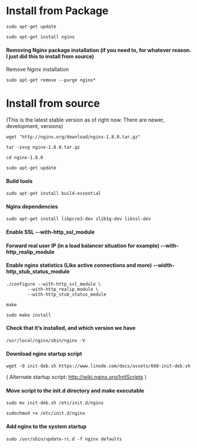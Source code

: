 # Install from Package
```
sudo apt-get update
```

```
sudo apt-get install nginx
```

#### Removing Nginx package installation (if you need to, for whatever reason. I just did this to install from source)

Remove Nginx installation

```
sudo apt-get remove --purge nginx* 
```


# Install from source 
(This is the latest stable version as of right now. There are newer, development, versions)

```
wget "http://nginx.org/download/nginx-1.8.0.tar.gz" 
```

```
tar -zxvg nginx-1.8.0.tar.gz
```

```
cd nginx-1.8.0
```

```
sudo apt-get update
```

#### Build tools
```
sudo apt-get install build-essential
```

#### Nginx dependencies
```
sudo apt-get install libpcre3-dev zlib1g-dev libssl-dev
```

#### Enable SSL --with-http_ssl_module
#### Forward real user IP (in a load balancer situation for example) --with-http_realip_module
#### Enable nginx statistics (Like active connections and more) --width-http_stub_status_module
```
./configure --with-http_ssl_module \
		--with-http_realip_module \
		--with-http_stub_status_module
```

```
make
```

```
sudo make install
```

#### Check that it’s installed, and which version we have
```
/usr/local/nginx/sbin/nginx -V
```

#### Download nginx startup script
```
wget -O init-deb.sh https://www.linode.com/docs/assets/660-init-deb.sh
```

( Alternate startup script: http://wiki.nginx.org/InitScripts )

#### Move script to the init.d directory and make executable
```
sudo mv init-deb.sh /etc/init.d/nginx
```

```
sudochmod +x /etc/init.d/nginx
```

#### Add nginx to the system startup
```
sudo /usr/sbin/update-rc.d -f nginx defaults
```
